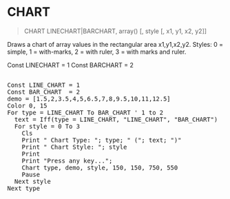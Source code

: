 # CHART

> CHART LINECHART|BARCHART, array() [, style [, x1, y1, x2, y2]]

Draws a chart of array values in the rectangular area x1,y1,x2,y2. Styles: 0 = simple, 1 = with-marks, 2 = with ruler, 3 = with marks and ruler.


Const LINECHART = 1 
Const BARCHART = 2

<pre>

Const LINE_CHART = 1
Const BAR_CHART  = 2
demo = [1.5,2,3.5,4,5,6.5,7,8,9.5,10,11,12.5]
Color 0, 15
For type = LINE_CHART To BAR_CHART ' 1 to 2
  text = Iff(type = LINE_CHART, "LINE_CHART", "BAR_CHART")
  For style = 0 To 3
    Cls
    Print " Chart Type: "; type; " ("; text; ")"
    Print " Chart Style: "; style
    Print
    Print "Press any key...";
    Chart type, demo, style, 150, 150, 750, 550
    Pause
  Next style
Next type

</pre>

